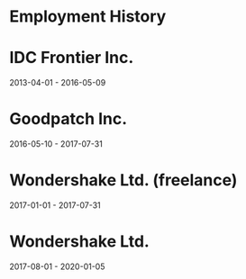 Employment History
==================

# IDC Frontier Inc.

2013-04-01 - 2016-05-09

# Goodpatch Inc.

2016-05-10 - 2017-07-31

# Wondershake Ltd. (freelance)

2017-01-01 - 2017-07-31

# Wondershake Ltd.

2017-08-01 - 2020-01-05
